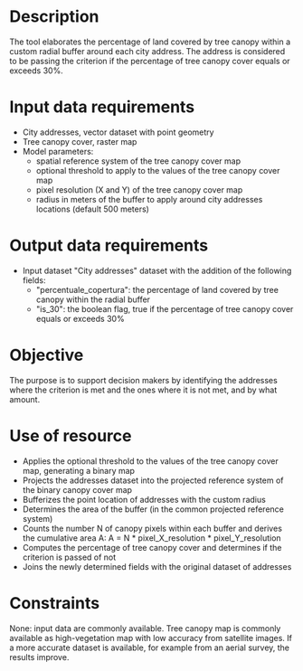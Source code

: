 # Description

The tool elaborates the percentage of land covered by tree canopy within a custom radial buffer around each city address. The address is considered to be passing the criterion if the percentage of tree canopy cover equals or exceeds 30%.


# Input data requirements

* City addresses, vector dataset with point geometry
* Tree canopy cover, raster map
* Model parameters:
   * spatial reference system of the tree canopy cover map
   * optional threshold to apply to the values of the tree canopy cover map
   * pixel resolution (X and Y) of the tree canopy cover map
   * radius in meters of the buffer to apply around city addresses locations (default 500 meters) 


# Output data requirements

* Input dataset "City addresses" dataset with the addition of the following fields:
   * "percentuale_copertura": the percentage of land covered by tree canopy within the radial buffer
   * "is_30": the boolean flag, true if the percentage of tree canopy cover equals or exceeds 30%


# Objective

The purpose is to support decision makers by identifying the addresses where the criterion is met and the ones where it is not met, and by what amount.


# Use of resource

* Applies the optional threshold to the values of the tree canopy cover map, generating a binary map
* Projects the addresses dataset into the projected reference system of the binary canopy cover map
* Bufferizes the point location of addresses with the custom radius
* Determines the area of the buffer (in the common projected reference system)
* Counts the number N of canopy pixels within each buffer and derives the cumulative area A:
  A = N * pixel_X_resolution * pixel_Y_resolution
* Computes the percentage of tree canopy cover and determines if the criterion is passed of not
* Joins the newly determined fields with the original dataset of addresses


# Constraints
None: input data are commonly available. 
Tree canopy map is commonly available as high-vegetation map with low accuracy from satellite images. If a more accurate dataset is available, for example from an aerial survey, the results improve.
